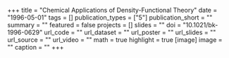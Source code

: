 +++
title = "Chemical Applications of Density-Functional Theory"
date = "1996-05-01"
tags = []
publication_types = ["5"]
publication_short = ""
summary = ""
featured = false
projects = []
slides = ""
doi = "10.1021/bk-1996-0629"
url_code = ""
url_dataset = ""
url_poster = ""
url_slides = ""
url_source = ""
url_video = ""
math = true
highlight = true
[image]
image = ""
caption = ""
+++

